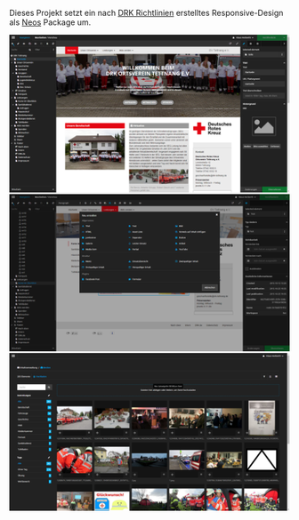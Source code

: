 Dieses Projekt setzt ein nach [DRK Richtlinien](http://lv-saarland.drk.de/fileadmin/user_upload/PDF-Dateien/Stabsstelle/Erscheinungsbild.pdf) erstelltes Responsive-Design als [Neos](https://www.neos.io) Package um.

![](https://raw.githubusercontent.com/drkTettnang/DRKTettnang.Homepage/master/Documentation/backend-1.png)
![](https://raw.githubusercontent.com/drkTettnang/DRKTettnang.Homepage/master/Documentation/backend-2.png)
![](https://raw.githubusercontent.com/drkTettnang/DRKTettnang.Homepage/master/Documentation/backend-3.png)
